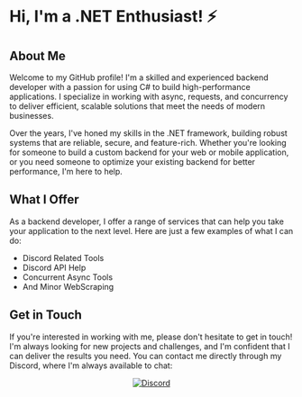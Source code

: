 # Hi, I'm a .NET Enthusiast! :zap:

## About Me

Welcome to my GitHub profile! I'm a skilled and experienced backend developer with a passion for using C# to build high-performance applications. I specialize in working with async, requests, and concurrency to deliver efficient, scalable solutions that meet the needs of modern businesses.

Over the years, I've honed my skills in the .NET framework, building robust systems that are reliable, secure, and feature-rich. Whether you're looking for someone to build a custom backend for your web or mobile application, or you need someone to optimize your existing backend for better performance, I'm here to help.

## What I Offer

As a backend developer, I offer a range of services that can help you take your application to the next level. Here are just a few examples of what I can do:

- Discord Related Tools
- Discord API Help
- Concurrent Async Tools
- And Minor WebScraping

## Get in Touch

If you're interested in working with me, please don't hesitate to get in touch! I'm always looking for new projects and challenges, and I'm confident that I can deliver the results you need. You can contact me directly through my Discord, where I'm always available to chat:

<div align="center">
  
  [![Discord](https://img.shields.io/badge/Discord-Online-blue?logo=discord)](https://discord.com/users/1096450883992158350)
  
</div>
